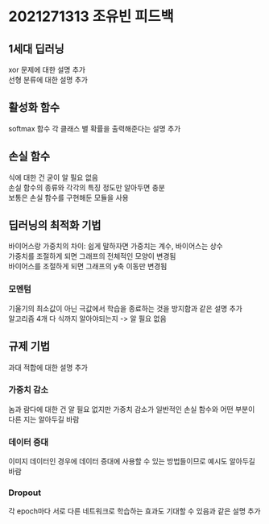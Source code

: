 # 2021271313 조유빈 피드백
## 1세대 딥러닝
xor 문제에 대한 설명 추가    
선형 분류에 대한 설명 추가
## 활성화 함수
softmax 함수 각 클래스 별 확률을 출력해준다는 설명 추가
## 손실 함수
식에 대한 건 굳이 알 필요 없음    
손실 함수의 종류와 각각의 특징 정도만 알아두면 충분    
보통은 손실 함수를 구현해둔 모듈을 사용    
## 딥러닝의 최적화 기법
바이어스랑 가중치의 차이: 쉽게 말하자면 가중치는 계수, 바이어스는 상수    
가중치를 조절하게 되면 그래프의 전체적인 모양이 변경됨    
바이어스를 조절하게 되면 그래프의 y축 이동만 변경됨
### 모멘텀
기울기의 최소값이 아닌 극값에서 학습을 종료하는 것을 방지함과 같은 설명 추가    
알고리즘 4개 다 식까지 알아야되는지 -> 알 필요 없음
## 규제 기법
과대 적합에 대한 설명 추가
### 가중치 감소
놈과 람다에 대한 건 알 필요 없지만 가중치 감소가 일반적인 손실 함수와 어떤 부분이 다른 지는 알아두길 바람
### 데이터 증대
이미지 데이터인 경우에 데이터 증대에 사용할 수 있는 방법들이므로 예시도 알아두길 바람
### Dropout
각 epoch마다 서로 다른 네트워크로 학습하는 효과도 기대할 수 있음과 같은 설명 추가
